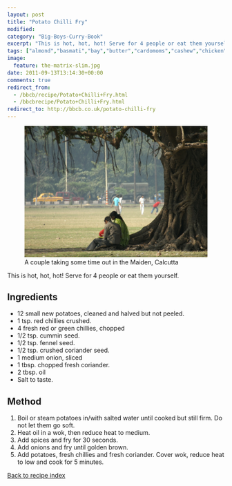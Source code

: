 ```yaml
---
layout: post
title: "Potato Chilli Fry"
modified:
category: "Big-Boys-Curry-Book"
excerpt: "This is hot, hot, hot! Serve for 4 people or eat them yourself."
tags: ["almond","basmati","bay","butter","cardomoms","cashew","chicken","cinnamon","cloves","cumin","ghee","lamb","mace","nuts","pepper","rice","saffron","turmeric"]
image:
  feature: the-matrix-slim.jpg
date: 2011-09-13T13:14:30+00:00
comments: true
redirect_from: 
  - /bbcb/recipe/Potato+Chilli+Fry.html
  - /bbcbrecipe/Potato+Chilli+Fry.html
redirect_to: http://bbcb.co.uk/potato-chilli-fry
---
```


<figure>
	<a href="/images/bbcb/pict1442.jpg" alt="Maiden, Calcutta, India" title="Maiden, Calcutta, India &#169; Ashley Kitson 12/09/2011"><img src="/images/bbcb/pict1442.jpg"/></a>
	<figcaption>A couple taking some time out in the Maiden, Calcutta</figcaption>
</figure>

This is hot, hot, hot! Serve for 4 people or eat them yourself.
        
## Ingredients
        
<ul><li>12 small new potatoes, cleaned and halved but not peeled.</li><li>1 tsp. red chillies crushed.</li><li>4 fresh red or green chillies, chopped</li><li>1/2 tsp. cummin seed.</li><li>1/2 tsp. fennel seed.</li><li>1/2 tsp. crushed coriander seed.</li><li>1 medium onion, sliced</li><li>1 tbsp. chopped fresh coriander.</li><li>2 tbsp. oil</li><li>Salt to taste.</li></ul>
        
## Method

<ol><li>Boil or steam potatoes in/with salted water until cooked but still firm. Do not let them go soft.</li><li>Heat oil in a wok, then reduce heat to medium.</li><li>Add spices and fry for 30 seconds.</li><li>Add onions and fry until golden brown.</li><li>Add potatoes, fresh chillies and fresh coriander. Cover wok, reduce heat to low and cook for 5 minutes.</li></ol>   

<a href="/bbcb">Back to recipe index</a>      